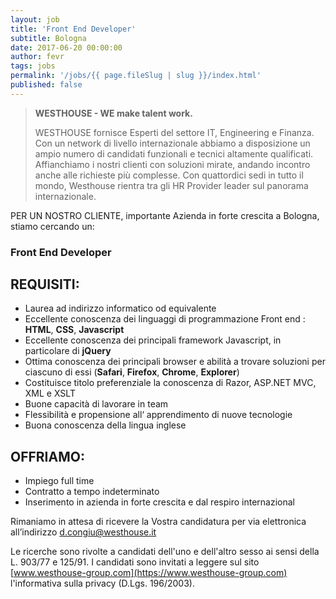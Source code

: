 ```yaml
---
layout: job
title: 'Front End Developer'
subtitle: Bologna
date: 2017-06-20 00:00:00
author: fevr
tags: jobs
permalink: '/jobs/{{ page.fileSlug | slug }}/index.html'
published: false
---
```


> **WESTHOUSE - WE make talent work.**
>
> WESTHOUSE fornisce Esperti del settore IT, Engineering e Finanza. Con un network di livello internazionale
> abbiamo a disposizione un ampio numero di candidati funzionali e tecnici altamente qualificati.
> Affianchiamo i nostri clienti con soluzioni mirate, andando incontro anche alle richieste più complesse. Con
> quattordici sedi in tutto il mondo, Westhouse rientra tra gli HR Provider leader sul panorama internazionale.

PER UN NOSTRO CLIENTE, importante Azienda in forte crescita a Bologna, stiamo cercando un:

### Front End Developer

## REQUISITI:

- Laurea ad indirizzo informatico od equivalente
- Eccellente conoscenza dei linguaggi di programmazione Front end : **HTML**, **CSS**, **Javascript**
- Eccellente conoscenza dei principali framework Javascript, in particolare di **jQuery**
- Ottima conoscenza dei principali browser e abilità a trovare soluzioni per ciascuno di essi
  (**Safari**, **Firefox**, **Chrome**, **Explorer**)
- Costituisce titolo preferenziale la conoscenza di Razor, ASP.NET MVC, XML e XSLT
- Buone capacità di lavorare in team
- Flessibilità e propensione all‘ apprendimento di nuove tecnologie
- Buona conoscenza della lingua inglese

## OFFRIAMO:

- Impiego full time
- Contratto a tempo indeterminato
- Inserimento in azienda in forte crescita e dal respiro internazional

Rimaniamo in attesa di ricevere la Vostra candidatura per via elettronica all’indirizzo [d.congiu@westhouse.it](mailto:d.congiu@westhouse.it)

Le ricerche sono rivolte a candidati dell'uno e dell'altro sesso ai sensi della L. 903/77 e 125/91.
I candidati sono invitati a leggere sul sito [www.westhouse-group.com](https://www.westhouse-group.com)
l'informativa sulla privacy (D.Lgs. 196/2003).
